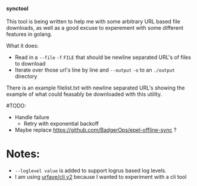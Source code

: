 #### synctool

This tool is being written to help me with some arbitrary URL based file downloads, as well as a good excuse to experement with some different features in golang.


What it does:

* Read in a `--file` `-f` `FILE` that should be newline separated URL's of files to download
* Iterate over those url's line by line and `--output` `-o` to an `./output` directory

There is an example filelist.txt with newline separated URL's showing the example of what could feasably be downloaded with this utility.

#TODO: 

* Handle failure
  * Retry with exponential backoff
* Maybe replace https://github.com/BadgerOps/epel-offline-sync ?

# Notes:

* `--loglevel value` is added to support logrus based log levels.
* I am using [urfave/cli v2](https://cli.urfave.org/v2/) because I wanted to experiment with a cli tool
